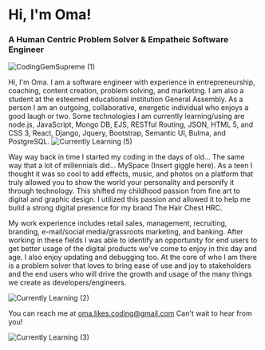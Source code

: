 # Hi, I'm Oma!
### A Human Centric Problem Solver & Empatheic Software Engineer
![CodingGemSupreme (1)](https://user-images.githubusercontent.com/77770242/189546041-a53f71a0-c968-41a5-94f4-e68f0e6f1c52.gif)

Hi, I'm Oma. I am a software engineer with experience in entrepreneurship, coaching, content creation, problem solving, and marketing. I am also a student at the esteemed educational institution General Assembly. As a person I am an outgoing, collaborative, energetic individual who  enjoys a good laugh or two. Some technologies I am currently learning/using are node.js, JavaScript, Mongo DB, EJS, RESTful Routing, JSON, HTML 5, and CSS 3, React, Django, Jquery, Bootstrap, Semantic UI, Bulma, and PostgreSQL.
![Currently Learning (5)](https://user-images.githubusercontent.com/77770242/189545126-4f708506-ff5e-481b-a2d8-bfb63fe8972b.gif)



Way way back in time I started my coding in the days of old... The same way that a lot of millennials did... MySpace (Insert giggle here). As a teen I thought it was so cool to add effects, music, and photos on a platform that truly allowed you to show the world your personality and personify it through technology. This shifted my childhood passion from fine art to digital and graphic design. I utilized this passion and allowed it to help me build a strong digital presence for my brand The Hair Chest HRC. 

My work experience includes retail sales, management, recruiting, branding, e-mail/social media/grassroots marketing, and banking. After working in these fields I was able to identify an opportunity for end users to get better usage of the digital products we've come to enjoy in this day and age. I also enjoy updating and debugging too. At the core of who I am there is a problem solver that loves to bring ease of use and joy to stakeholders and the end users who will drive the growth and usage of the many things we create as developers/engineers. 

![Currently Learning (2)](https://user-images.githubusercontent.com/77770242/189543990-052e0a26-9053-42db-b59d-4e1d5686871a.gif) 

You can reach me at oma.likes.coding@gmail.com Can't wait to hear from you!

![Currently Learning (3)](https://user-images.githubusercontent.com/77770242/189544805-5518b765-3023-407a-bca3-15db0641e8f3.gif)


